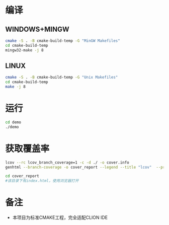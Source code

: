 # 编译
## WINDOWS+MINGW
```bash
cmake -S . -B cmake-build-temp -G "MinGW Makefiles"
cd cmake-build-temp
mingw32-make -j 8
```
## LINUX
```bash
cmake -S . -B cmake-build-temp -G "Unix Makefiles"
cd cmake-build-temp
make -j 8
```

# 运行
```bash
cd demo
./demo
```

# 获取覆盖率
```bash
lcov --rc lcov_branch_coverage=1 -c -d ./ -o cover.info 
genhtml --branch-coverage -o cover_report --legend --title "lcov"  --prefix=./ cover.info

cd cover_report
#该目录下有index.html，使用浏览器打开
```

# 备注
- 本项目为标准CMAKE工程，完全适配CLION IDE